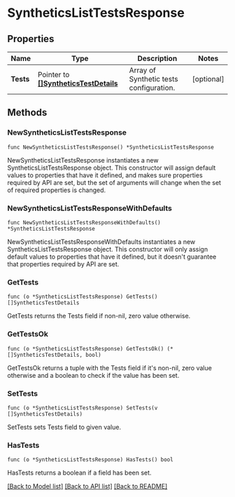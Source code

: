 # SyntheticsListTestsResponse

## Properties

| Name      | Type                                                               | Description                             | Notes      |
| --------- | ------------------------------------------------------------------ | --------------------------------------- | ---------- |
| **Tests** | Pointer to [**[]SyntheticsTestDetails**](SyntheticsTestDetails.md) | Array of Synthetic tests configuration. | [optional] |

## Methods

### NewSyntheticsListTestsResponse

`func NewSyntheticsListTestsResponse() *SyntheticsListTestsResponse`

NewSyntheticsListTestsResponse instantiates a new SyntheticsListTestsResponse object.
This constructor will assign default values to properties that have it defined,
and makes sure properties required by API are set, but the set of arguments
will change when the set of required properties is changed.

### NewSyntheticsListTestsResponseWithDefaults

`func NewSyntheticsListTestsResponseWithDefaults() *SyntheticsListTestsResponse`

NewSyntheticsListTestsResponseWithDefaults instantiates a new SyntheticsListTestsResponse object.
This constructor will only assign default values to properties that have it defined,
but it doesn't guarantee that properties required by API are set.

### GetTests

`func (o *SyntheticsListTestsResponse) GetTests() []SyntheticsTestDetails`

GetTests returns the Tests field if non-nil, zero value otherwise.

### GetTestsOk

`func (o *SyntheticsListTestsResponse) GetTestsOk() (*[]SyntheticsTestDetails, bool)`

GetTestsOk returns a tuple with the Tests field if it's non-nil, zero value otherwise
and a boolean to check if the value has been set.

### SetTests

`func (o *SyntheticsListTestsResponse) SetTests(v []SyntheticsTestDetails)`

SetTests sets Tests field to given value.

### HasTests

`func (o *SyntheticsListTestsResponse) HasTests() bool`

HasTests returns a boolean if a field has been set.

[[Back to Model list]](../README.md#documentation-for-models) [[Back to API list]](../README.md#documentation-for-api-endpoints) [[Back to README]](../README.md)

